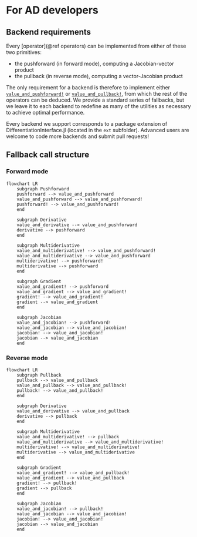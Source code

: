 # For AD developers

## Backend requirements

Every [operator](@ref operators) can be implemented from either of these two primitives:

- the pushforward (in forward mode), computing a Jacobian-vector product
- the pullback (in reverse mode), computing a vector-Jacobian product

The only requirement for a backend is therefore to implement either [`value_and_pushforward!`](@ref) or [`value_and_pullback!`](@ref), from which the rest of the operators can be deduced.
We provide a standard series of fallbacks, but we leave it to each backend to redefine as many of the utilities as necessary to achieve optimal performance.

Every backend we support corresponds to a package extension of DifferentiationInterface.jl (located in the `ext` subfolder).
Advanced users are welcome to code more backends and submit pull requests!

## Fallback call structure

### Forward mode

```mermaid
flowchart LR
    subgraph Pushforward
    pushforward --> value_and_pushforward
    value_and_pushforward --> value_and_pushforward!
    pushforward! --> value_and_pushforward!
    end

    subgraph Derivative
    value_and_derivative --> value_and_pushforward
    derivative --> pushforward
    end
    
    subgraph Multiderivative
    value_and_multiderivative! --> value_and_pushforward!
    value_and_multiderivative --> value_and_pushforward
    multiderivative! --> pushforward!
    multiderivative --> pushforward
    end

    subgraph Gradient
    value_and_gradient! --> pushforward
    value_and_gradient --> value_and_gradient!
    gradient! --> value_and_gradient!
    gradient --> value_and_gradient
    end

    subgraph Jacobian
    value_and_jacobian! --> pushforward!
    value_and_jacobian --> value_and_jacobian!
    jacobian! --> value_and_jacobian!
    jacobian --> value_and_jacobian
    end
```

### Reverse mode

```mermaid
flowchart LR
    subgraph Pullback
    pullback --> value_and_pullback
    value_and_pullback --> value_and_pullback!
    pullback! --> value_and_pullback!
    end
    
    subgraph Derivative
    value_and_derivative --> value_and_pullback
    derivative --> pullback
    end
    
    subgraph Multiderivative
    value_and_multiderivative! --> pullback
    value_and_multiderivative --> value_and_multiderivative!
    multiderivative! --> value_and_multiderivative!
    multiderivative --> value_and_multiderivative
    end

    subgraph Gradient
    value_and_gradient! --> value_and_pullback!
    value_and_gradient --> value_and_pullback
    gradient! --> pullback!
    gradient --> pullback
    end

    subgraph Jacobian
    value_and_jacobian! --> pullback!
    value_and_jacobian --> value_and_jacobian!
    jacobian! --> value_and_jacobian!
    jacobian --> value_and_jacobian
    end
```

